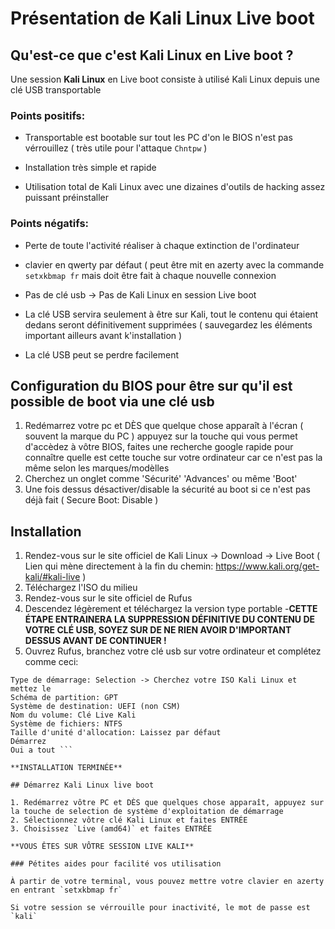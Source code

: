# Présentation de Kali Linux Live boot 

## Qu'est-ce que c'est Kali Linux en Live boot ?
Une session __Kali Linux__ en Live boot consiste à utilisé Kali Linux depuis une clé USB transportable

### Points positifs: 
- Transportable est bootable sur tout les PC d'on le BIOS n'est pas vérrouillez ( très utile pour l'attaque `Chntpw` ) 

- Installation très simple et rapide

- Utilisation total de Kali Linux avec une dizaines d'outils de hacking assez puissant préinstaller 
### Points négatifs:
- Perte de toute l'activité réaliser à chaque extinction de l'ordinateur 

- clavier en qwerty par défaut ( peut être mit en azerty avec la commande `setxkbmap fr` mais doit être fait à chaque nouvelle connexion 

- Pas de clé usb -> Pas de Kali Linux en session Live boot 

- La clé USB servira seulement à être sur Kali, tout le contenu qui étaient dedans seront définitivement supprimées ( sauvegardez les éléments important ailleurs avant k'installation )

- La clé USB peut se perdre facilement

## Configuration du BIOS pour être sur qu'il est possible de boot via une clé usb
1. Redémarrez votre pc et DÈS que quelque chose apparaît à l'écran ( souvent la marque du PC ) appuyez sur la touche qui vous permet d'accèdez à vôtre BIOS, faites une recherche google rapide pour connaître quelle est cette touche sur votre ordinateur car ce n'est pas la même selon les marques/modèlles
2. Cherchez un onglet comme 'Sécurité'  'Advances' ou même 'Boot' 
3. Une fois dessus désactiver/disable la sécurité au boot si ce n'est pas déjà fait ( Secure Boot: Disable ) 

## Installation 

1. Rendez-vous sur le site officiel de Kali Linux -> Download -> Live Boot ( Lien qui mène directement à la fin du chemin: https://www.kali.org/get-kali/#kali-live ) 
2. Téléchargez l'ISO du milieu
3. Rendez-vous sur le site officiel de Rufus
4. Descendez légèrement et téléchargez la version type portable
-__CETTE ÉTAPE ENTRAINERA LA SUPPRESSION DÉFINITIVE DU CONTENU DE VOTRE CLÉ USB, SOYEZ SUR DE NE RIEN AVOIR D'IMPORTANT DESSUS AVANT DE CONTINUER !__ 
5. Ouvrez Rufus, branchez votre clé usb sur votre ordinateur et complétez comme ceci: 
``` Péripherique: Votre Clé USB 
Type de démarrage: Selection -> Cherchez votre ISO Kali Linux et mettez le 
Schéma de partition: GPT
Système de destination: UEFI (non CSM)
Nom du volume: Clé Live Kali
Système de fichiers: NTFS
Taille d'unité d'allocation: Laissez par défaut
Démarrez
Oui a tout ```

**INSTALLATION TERMINÉE**

## Démarrez Kali Linux live boot 

1. Redémarrez vôtre PC et DÈS que quelques chose apparaît, appuyez sur la touche de selection de système d'exploitation de démarrage 
2. Sélectionnez vôtre clé Kali Linux et faites ENTRÉE 
3. Choisissez `Live (amd64)` et faites ENTRÉE 

**VOUS ÊTES SUR VÔTRE SESSION LIVE KALI**

### Pétites aides pour facilité vos utilisation 

À partir de votre terminal, vous pouvez mettre votre clavier en azerty en entrant `setxkbmap fr` 

Si votre session se vérrouille pour inactivité, le mot de passe est `kali`
